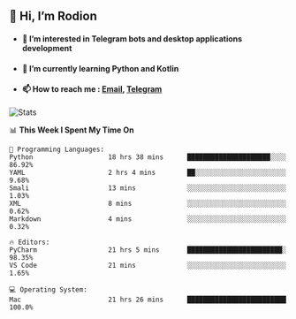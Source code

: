 ## 👋 Hi, I’m Rodion
- #### 👀 I’m interested in Telegram bots and desktop applications development
- #### 🌱 I’m currently learning Python and Kotlin
- #### 📫 How to reach me : [Email](mailto:me@lavn.ml), [Telegram](https://t.me/fast_geek)

![Stats](https://github-readme-stats.vercel.app/api?username=fast-geek&show_icons=true&theme=react&hide=issues&count_private=true&layout=compact)


<!--START_SECTION:waka-->
📊 **This Week I Spent My Time On** 

```text
💬 Programming Languages: 
Python                   18 hrs 38 mins      █████████████████████░░░░   86.92% 
YAML                     2 hrs 4 mins        ██░░░░░░░░░░░░░░░░░░░░░░░   9.68% 
Smali                    13 mins             ░░░░░░░░░░░░░░░░░░░░░░░░░   1.03% 
XML                      8 mins              ░░░░░░░░░░░░░░░░░░░░░░░░░   0.62% 
Markdown                 4 mins              ░░░░░░░░░░░░░░░░░░░░░░░░░   0.32%

🔥 Editors: 
PyCharm                  21 hrs 5 mins       ████████████████████████░   98.35% 
VS Code                  21 mins             ░░░░░░░░░░░░░░░░░░░░░░░░░   1.65%

💻 Operating System: 
Mac                      21 hrs 26 mins      █████████████████████████   100.0%

```


<!--END_SECTION:waka-->
